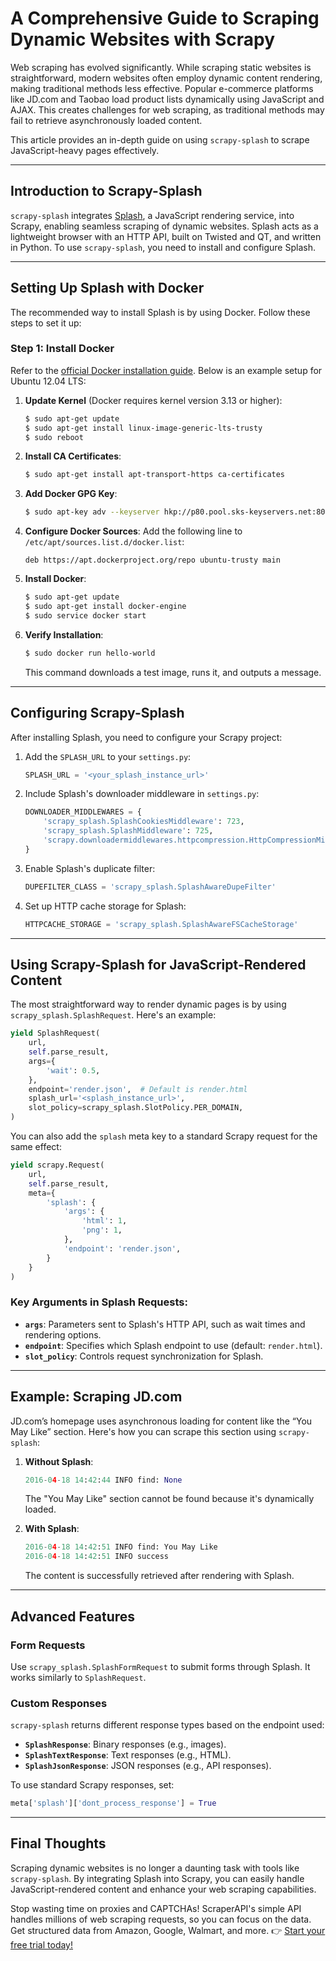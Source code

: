 
# A Comprehensive Guide to Scraping Dynamic Websites with Scrapy

Web scraping has evolved significantly. While scraping static websites is straightforward, modern websites often employ dynamic content rendering, making traditional methods less effective. Popular e-commerce platforms like JD.com and Taobao load product lists dynamically using JavaScript and AJAX. This creates challenges for web scraping, as traditional methods may fail to retrieve asynchronously loaded content.

This article provides an in-depth guide on using `scrapy-splash` to scrape JavaScript-heavy pages effectively.

---

## Introduction to Scrapy-Splash

`scrapy-splash` integrates [Splash](https://github.com/scrapy-plugins/scrapy-splash), a JavaScript rendering service, into Scrapy, enabling seamless scraping of dynamic websites. Splash acts as a lightweight browser with an HTTP API, built on Twisted and QT, and written in Python. To use `scrapy-splash`, you need to install and configure Splash.

---

## Setting Up Splash with Docker

The recommended way to install Splash is by using Docker. Follow these steps to set it up:

### Step 1: Install Docker
Refer to the [official Docker installation guide](https://docs.docker.com/engine/installation/linux/ubuntulinux/). Below is an example setup for Ubuntu 12.04 LTS:

1. **Update Kernel** (Docker requires kernel version 3.13 or higher):
   ```bash
   $ sudo apt-get update
   $ sudo apt-get install linux-image-generic-lts-trusty
   $ sudo reboot
   ```

2. **Install CA Certificates**:
   ```bash
   $ sudo apt-get install apt-transport-https ca-certificates
   ```

3. **Add Docker GPG Key**:
   ```bash
   $ sudo apt-key adv --keyserver hkp://p80.pool.sks-keyservers.net:80 --recv-keys 58118E89F3A912897C070ADBF76221572C52609D
   ```

4. **Configure Docker Sources**:
   Add the following line to `/etc/apt/sources.list.d/docker.list`:
   ```
   deb https://apt.dockerproject.org/repo ubuntu-trusty main
   ```

5. **Install Docker**:
   ```bash
   $ sudo apt-get update
   $ sudo apt-get install docker-engine
   $ sudo service docker start
   ```

6. **Verify Installation**:
   ```bash
   $ sudo docker run hello-world
   ```
   This command downloads a test image, runs it, and outputs a message.

---

## Configuring Scrapy-Splash

After installing Splash, you need to configure your Scrapy project:

1. Add the `SPLASH_URL` to your `settings.py`:
   ```python
   SPLASH_URL = '<your_splash_instance_url>'
   ```

2. Include Splash's downloader middleware in `settings.py`:
   ```python
   DOWNLOADER_MIDDLEWARES = {
       'scrapy_splash.SplashCookiesMiddleware': 723,
       'scrapy_splash.SplashMiddleware': 725,
       'scrapy.downloadermiddlewares.httpcompression.HttpCompressionMiddleware': 810,
   }
   ```

3. Enable Splash's duplicate filter:
   ```python
   DUPEFILTER_CLASS = 'scrapy_splash.SplashAwareDupeFilter'
   ```

4. Set up HTTP cache storage for Splash:
   ```python
   HTTPCACHE_STORAGE = 'scrapy_splash.SplashAwareFSCacheStorage'
   ```

---

## Using Scrapy-Splash for JavaScript-Rendered Content

The most straightforward way to render dynamic pages is by using `scrapy_splash.SplashRequest`. Here's an example:

```python
yield SplashRequest(
    url,
    self.parse_result,
    args={
        'wait': 0.5,
    },
    endpoint='render.json',  # Default is render.html
    splash_url='<splash_instance_url>',
    slot_policy=scrapy_splash.SlotPolicy.PER_DOMAIN,
)
```

You can also add the `splash` meta key to a standard Scrapy request for the same effect:

```python
yield scrapy.Request(
    url,
    self.parse_result,
    meta={
        'splash': {
            'args': {
                'html': 1,
                'png': 1,
            },
            'endpoint': 'render.json',
        }
    }
)
```

### Key Arguments in Splash Requests:

- **`args`**: Parameters sent to Splash's HTTP API, such as wait times and rendering options.
- **`endpoint`**: Specifies which Splash endpoint to use (default: `render.html`).
- **`slot_policy`**: Controls request synchronization for Splash.

---

## Example: Scraping JD.com

JD.com’s homepage uses asynchronous loading for content like the “You May Like” section. Here's how you can scrape this section using `scrapy-splash`:

1. **Without Splash**:
   ```python
   2016-04-18 14:42:44 INFO find: None
   ```
   The "You May Like" section cannot be found because it's dynamically loaded.

2. **With Splash**:
   ```python
   2016-04-18 14:42:51 INFO find: You May Like
   2016-04-18 14:42:51 INFO success
   ```
   The content is successfully retrieved after rendering with Splash.

---

## Advanced Features

### Form Requests
Use `scrapy_splash.SplashFormRequest` to submit forms through Splash. It works similarly to `SplashRequest`.

### Custom Responses
`scrapy-splash` returns different response types based on the endpoint used:
- **`SplashResponse`**: Binary responses (e.g., images).
- **`SplashTextResponse`**: Text responses (e.g., HTML).
- **`SplashJsonResponse`**: JSON responses (e.g., API responses).

To use standard Scrapy responses, set:
```python
meta['splash']['dont_process_response'] = True
```

---

## Final Thoughts

Scraping dynamic websites is no longer a daunting task with tools like `scrapy-splash`. By integrating Splash into Scrapy, you can easily handle JavaScript-rendered content and enhance your web scraping capabilities.

Stop wasting time on proxies and CAPTCHAs! ScraperAPI's simple API handles millions of web scraping requests, so you can focus on the data. Get structured data from Amazon, Google, Walmart, and more. 👉 [Start your free trial today!](https://bit.ly/Scraperapi)
